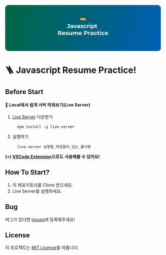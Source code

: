 <img src='./images/readme_preview.png'>

# 🪜 Javascript Resume Practice!

## Before Start

#### 📌 Local에서 쉽게 서버 띄워보기(Live Server)

1. [Live Server](https://www.npmjs.com/package/live-server) 다운받기

   ```
     npm install -g live-server
   ```

2. 실행하기

   ```
     live-server 실행할_파일들이_있는_폴더명
   ```

<b>(+) [VSCode Extension](https://marketplace.visualstudio.com/items?itemName=ritwickdey.LiveServer)으로도 사용해볼 수 있어요!</b>

## How To Start?

1. 이 레포지토리를 Clone 받으세요.
2. Live Server를 실행하세요.

## Bug

버그가 있다면 [Issues](https://github.com/ddongule/js-resume-practice/issues)에 등록해주세요!

## License

이 프로젝트는 [MIT License](https://github.com/ddongule/js-resume-practice/blob/master/LICENSE)를 따릅니다.
